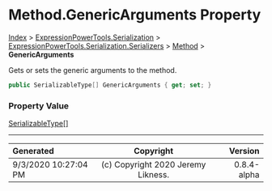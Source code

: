 ﻿# Method.GenericArguments Property

[Index](../index.md) > [ExpressionPowerTools.Serialization](ExpressionPowerTools.Serialization.a.md) > [ExpressionPowerTools.Serialization.Serializers](ExpressionPowerTools.Serialization.Serializers.n.md) > [Method](ExpressionPowerTools.Serialization.Serializers.Method.cs.md) > **GenericArguments**

Gets or sets the generic arguments to the method.

```csharp
public SerializableType[] GenericArguments { get; set; }
```

### Property Value

 [SerializableType[]](https://docs.microsoft.com/dotnet/api/expressionpowertools.serialization.serializers.serializabletype[]) 


---

| Generated | Copyright | Version |
| :-- | :-: | --: |
| 9/3/2020 10:27:04 PM | (c) Copyright 2020 Jeremy Likness. | 0.8.4-alpha |
